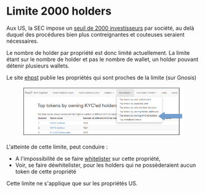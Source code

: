 # Limite 2000 holders

Aux US, la SEC impose un [seuil de 2000 investisseurs](https://www.investopedia.com/terms/1/2000-investor-limit.asp) par société, au delà duquel des procédures bien plus contreignantes et couteuses seraient nécessaires.

Le nombre de holder par propriété est donc limité actuellement. La limite étant sur le nombre de holder et pas le nombre de wallet, un holder pouvant détenir plusieurs wallets.

Le site [ehpst](https://ehpst.duckdns.org/realt\_rent\_tracker/top\_tokens\_byholders\_kyc) publie les propriétés qui sont proches de la limite (sur Gnosis)

<figure><img src="../.gitbook/assets/image (142).png" alt=""><figcaption></figcaption></figure>

L'atteinte de cette limite, peut conduire :&#x20;

* A l'impossibilité de se faire [whitelister](procedure-de-whitelisting.md) sur cette propriété,
* Voir, se faire déwhitelister, pour les holders qui ne possèderaient aucun token de  cette propriété

Cette limite ne s'applique que sur les propriétés US.
